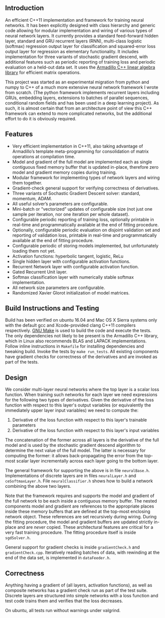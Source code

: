 ## Introduction

An efficient C++11 implementation and framework for training neural networks. It has been explicitly designed with class hierarchy and generic code allowing for modular implementation and wiring of various types of neural network layers. It currently provides a standard feed-forward hidden layer, standard and GRU recurrent layers (RNN), multi-class logistic (softmax) regression output layer for classification and squared-error loss output layer for regression as elementary functionality. It includes implementation for three variants of stochastic gradient descend, with additional features such as periodic reporting of training loss and periodic evaluation on a held-out data set. It uses the [Armadillo C++ linear algebra library](http://arma.sourceforge.net) for efficient matrix operations.

This project was started as an experimental migration from python and numpy to C++ of a much more extensive neural network framework I wrote from scratch. (The python framework implements recurrent layers including GRUs, embedding layers, extensions to batches of parallel sequences, conditional random fields and has been used in a deep learning project). As such, it is almost certain that from an architecture point of view this C++ framework can extend to more complicated networks, but the additional effort to do it is obviously required.

## Features

* Very efficient implementation in C++11, also taking advantage of Armadillo’s template meta-programming for consolidation of matrix operations at compilation time.
* Model and gradient of the full model are implemented each as single contiguous fixed memory buffer that is updated in-place, therefore zero model and gradient memory copies during training.
* Modular framework for implementing types of network layers and wiring them together.
* Gradient-check general support for verifying correctness of derivatives.
* Three variants of Sochastic Gradient Descent solver: standard, momentum, ADAM.
* All useful solver’s parameters are configurable.
* Mini-batch or “vectorized” updates of configurable size (not just one sample per iteration, nor one iteration per whole dataset).
* Configurable periodic reporting of training loss, optionally printable in real-time and programmatically available at the end of fitting procedure.
* Optionally, configurable periodic evaluation on disjoint validation set and reporting of validation loss, printable in real-time and programmatically available at the end of fitting procedure.
* Configurable periodic of storing models implemented, but unfortunately loading them not yet.
* Activation functions: hyperbolic tangent, logistic, ReLu 
* Single hidden layer with configurable activation functions.
* Recurrent Network layer with configurable activation function.
* Gated Recurrent Unit layer.
* Softmax classification layer with numerically stable softmax implementation.
* All network size parameters are configurable.
* Randomized Xavier Glorot initialization of model matrices.

## Build Instructions and Testing

Build has been verified on ubuntu 16.04 and Mac OS X Sierra systems only with the default gcc and Xcode-provided clang C++11 compilers respectively. [GNU Make](https://www.gnu.org/software/make/) is used to build the code and execute the tests. The only dependencies not likely to be present is the Armadillo C++ library, which in Linux also recommends BLAS and LAPACK implementations. Follow inline instructions in `Makefile` for installing dependencies and tweaking build. Invoke the tests by `make run_tests`. All existing components have gradient checks for correctness of the derivatives and are invoked as part of the tests.

## Design

We consider multi-layer neural networks where the top layer is a scalar loss function. When training such networks for each layer we need expressions for the following two types of derivatives. Given the derivative of the loss function with respect to this layer's output variables (or equivalently the immediately upper layer input variables) we need to compute the:

1. Derivative of the loss function with respect to this layer's trainable parameters
2. Derivative of the loss function with respect to this layer's input variables 

The concatenation of the former across all layers is the derivative of the full model and is used by the stochastic gradient descend algorithm to determine the next value of the full model. The latter is necessary for computing the former: it allows back-propagating the error from the top-most scalar layer incrementally across each layer going to the bottom layer. 

The general framework for supporting the above is in file `neuralBase.h`. Implementations of discrete layers are in files `neuralLayer.h` and `ceSoftmaxLayer.h`. File `neuralClassifier.h` shows how to build a network combining the above two layers.

Note that the framework requires and supports the model and gradient of the full network to be each inside a contiguous memory buffer. The nested components model and gradient are references to the appropriate places inside these memory buffers that are defined at the top-most enclosing network object. These references are set recursively during wiring. During the fitting procedure, the model and gradient buffers are updated strictly in-place and are *never* copied. These architectural features are critical for a very fast training procedure. The fitting procedure itself is inside `sgdSolver.h`.

General support for gradient checks is inside `gradientCheck.h` and `gradientCheck.cpp`. Iteratively reading batches of data, with rewinding at the end of the data set, is implemented in `dataFeeder.h`. 

## Correctness

Anything having a gradient of (all layers, activation functions), as well as composite networks has a gradient check run as part of the test suite. Discrete layers are structured into simple networks with a loss function and test code trains them and verifies that the loss decreases.

On ubuntu, all tests run without warnings under valgrind.

